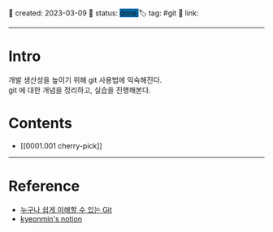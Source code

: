 📅 created: 2023-03-09
🚥 status:  <span style='background:#0067a3'> done </span>
🏷 tag:  #git
🔗 link:

--- 
# Intro
개발 생산성을 높이기 위해 git 사용법에 익숙해진다.  
git 에 대한 개념을 정리하고, 실습을 진행해본다.  

# Contents
- [[0001.001 cherry-pick]]

--- 
# Reference
- [누구나 쉽게 이해할 수 있는 Git](https://backlog.com/git-tutorial/kr/intro/intro1_1.html) 
- [kyeonmin's notion](https://www.notion.so/git-ed75bae207824bb9944de86bce468b12)


